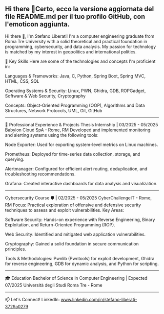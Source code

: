 ## Hi there 👋Certo, ecco la versione aggiornata del file README.md per il tuo profilo GitHub, con l'emoticon aggiunta.

Hi there 👋, I'm Stefano Liberati!
I'm a computer engineering graduate from Roma Tre University with a solid theoretical and practical foundation in programming, cybersecurity, and data analysis. My passion for technology is matched by my interest in geopolitics and international politics.

🚀 Key Skills
Here are some of the technologies and concepts I'm proficient in:

Languages & Frameworks: Java, C, Python, Spring Boot, Spring MVC, HTML, CSS, SQL

Operating Systems & Security: Linux, PWN, Ghidra, GDB, ROPGadget, Software & Web Security, Cryptography

Concepts: Object-Oriented Programming (OOP), Algorithms and Data Structures, Network Protocols, UML, Git, GitHub

-----------------------------------------------------------------------------------------------------------------------------------------------------

💼 Professional Experience & Projects
Thesis Internship | 03/2025 - 05/2025
Babylon Cloud SpA - Rome, RM
Developed and implemented monitoring and alerting systems using the following tools:

Node Exporter: Used for exporting system-level metrics on Linux machines.

Prometheus: Deployed for time-series data collection, storage, and querying.

Alertmanager: Configured for efficient alert routing, deduplication, and troubleshooting recommendations.

Grafana: Created interactive dashboards for data analysis and visualization.

-----------------------------------------------------------------------------------------------------------------------------------------------------

Cybersecurity Course 🛡️ | 02/2025 - 05/2025
CyberChallengeIT - Rome, RM
Focus: Practical exploration of offensive and defensive security techniques to assess and exploit vulnerabilities.
Key Areas:

Software Security: Hands-on experience with Reverse Engineering, Binary Exploitation, and Return-Oriented Programming (ROP).

Web Security: Identified and mitigated web application vulnerabilities.

Cryptography: Gained a solid foundation in secure communication principles.

Tools & Methodologies: Pwnlib (Pwntools) for exploit development, Ghidra for reverse engineering, GDB for dynamic analysis, and Python for scripting.

-----------------------------------------------------------------------------------------------------------------------------------------------------

🎓 Education
Bachelor of Science in Computer Engineering | Expected 07/2025
Università degli Studi Roma Tre - Rome

-----------------------------------------------------------------------------------------------------------------------------------------------------

📫 Let's Connect!
LinkedIn:  www.linkedin.com/in/stefano-liberati-3729a0279
